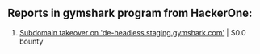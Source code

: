 ## Reports in gymshark program from HackerOne:
1. [Subdomain takeover on 'de-headless.staging.gymshark.com'](https://hackerone.com/reports/1711890) | $0.0 bounty